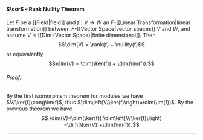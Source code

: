 #### $\cor$ – Rank Nullity Theorem
Let $F$ be a [[Field|field]] and $f: V \to W$  an $F$-[[Linear Transformation|linear transformation]] between $F$-[[Vector Space|vector spaces]] $V$ and $W$, and assume $V$ is [[Dim (Vector Space)|finite dimensional]].  Then $$\dim(V) = \rank(f) + \nullity(f)$$ or equivalently $$\dim(V) = \dim(\ker(f)) + \dim(\im(f)).$$

###### *Proof.* 
By the first isomorphism theorem for modules we have $V/\ker(f)\cong\im(f)$, thus $\dim\left(V/\ker(f)\right)=\dim(\im(f))$. By the previous theorem we have $$ \dim(V)=\dim(\ker(f)) \dim\left(V/\ker(f)\right) =\dim(\ker(V))+\dim(\im(f)).$$
***